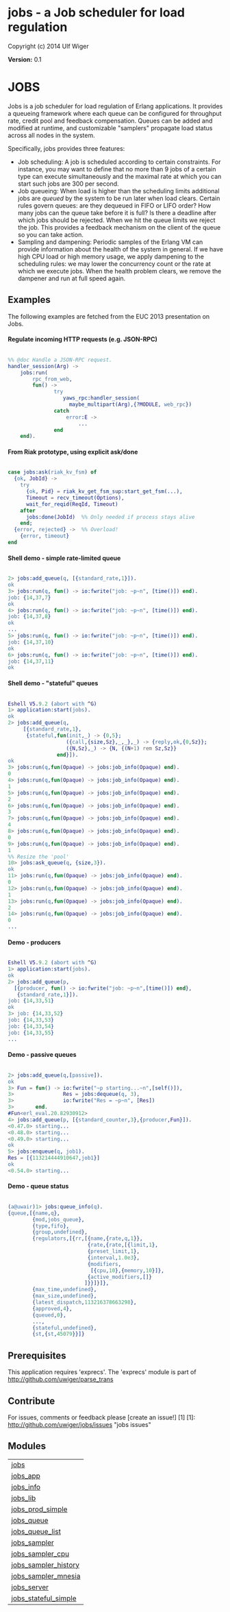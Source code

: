 

# jobs - a Job scheduler for load regulation #

Copyright (c) 2014 Ulf Wiger

__Version:__ 0.1

JOBS
====

Jobs is a job scheduler for load regulation of Erlang applications.
It provides a queueing framework where each queue can be configured
for throughput rate, credit pool and feedback compensation.
Queues can be added and modified at runtime, and customizable
"samplers" propagate load status across all nodes in the system.

Specifically, jobs provides three features:

* Job scheduling: A job is scheduled according to certain constraints.
For instance, you may want to define that no more than 9 jobs of a
certain type can execute simultaneously and the maximal rate at
which you can start such jobs are 300 per second.
* Job queueing: When load is higher than the scheduling limits
additional jobs are *queued* by the system to be run later when load
clears. Certain rules govern queues: are they dequeued in FIFO or
LIFO order? How many jobs can the queue take before it is full? Is
there a deadline after which jobs should be rejected. When we hit
the queue limits we reject the job. This provides a feedback
mechanism on the client of the queue so you can take action.
* Sampling and dampening: Periodic samples of the Erlang VM can
provide information about the health of the system in general. If we
have high CPU load or high memory usage, we apply dampening to the
scheduling rules: we may lower the concurrency count or the rate at
which we execute jobs. When the health problem clears, we remove the
dampener and run at full speed again.

Examples
--------

The following examples are fetched from the EUC 2013 presentation on Jobs.


#### Regulate incoming HTTP requests (e.g. JSON-RPC) ####

```erlang

%% @doc Handle a JSON-RPC request.
handler_session(Arg) ->
    jobs:run(
        rpc_from_web,
        fun() ->
               try
                  yaws_rpc:handler_session(
                    maybe_multipart(Arg),{?MODULE, web_rpc})
               catch
                   error:E ->
                       ...
               end
    end).

```


#### From Riak prototype, using explicit ask/done ####

```erlang

case jobs:ask(riak_kv_fsm) of
  {ok, JobId} ->
    try
      {ok, Pid} = riak_kv_get_fsm_sup:start_get_fsm(...),
      Timeout = recv_timeout(Options),
      wait_for_reqid(ReqId, Timeout)
    after
      jobs:done(JobId)  %% Only needed if process stays alive
    end;
  {error, rejected} ->  %% Overload!
    {error, timeout}
end

```


#### Shell demo - simple rate-limited queue ####

```erlang

2> jobs:add_queue(q, [{standard_rate,1}]).
ok
3> jobs:run(q, fun() -> io:fwrite("job: ~p~n", [time()]) end).
job: {14,37,7}
ok
4> jobs:run(q, fun() -> io:fwrite("job: ~p~n", [time()]) end).
job: {14,37,8}
ok
...
5> jobs:run(q, fun() -> io:fwrite("job: ~p~n", [time()]) end).
job: {14,37,10}
ok
6> jobs:run(q, fun() -> io:fwrite("job: ~p~n", [time()]) end).
job: {14,37,11}
ok

```


#### Shell demo - "stateful" queues ####

```erlang

Eshell V5.9.2 (abort with ^G)
1> application:start(jobs).
ok
2> jobs:add_queue(q,
     [{standard_rate,1},
      {stateful,fun(init,_) -> {0,5};
                   ({call,{size,Sz},_,_},_) -> {reply,ok,{0,Sz}};
                   ({N,Sz},_) -> {N, {(N+1) rem Sz,Sz}}
                end}]).
ok
3> jobs:run(q,fun(Opaque) -> jobs:job_info(Opaque) end).
0
4> jobs:run(q,fun(Opaque) -> jobs:job_info(Opaque) end).
1
5> jobs:run(q,fun(Opaque) -> jobs:job_info(Opaque) end).
2
6> jobs:run(q,fun(Opaque) -> jobs:job_info(Opaque) end).
3
7> jobs:run(q,fun(Opaque) -> jobs:job_info(Opaque) end).
4
8> jobs:run(q,fun(Opaque) -> jobs:job_info(Opaque) end).
0
9> jobs:run(q,fun(Opaque) -> jobs:job_info(Opaque) end).
1
%% Resize the 'pool'
10> jobs:ask_queue(q, {size,3}).
ok
11> jobs:run(q,fun(Opaque) -> jobs:job_info(Opaque) end).
0
12> jobs:run(q,fun(Opaque) -> jobs:job_info(Opaque) end).
1
13> jobs:run(q,fun(Opaque) -> jobs:job_info(Opaque) end).
2
14> jobs:run(q,fun(Opaque) -> jobs:job_info(Opaque) end).
0
...

```


#### Demo - producers ####

```erlang

Eshell V5.9.2 (abort with ^G)
1> application:start(jobs).
ok
2> jobs:add_queue(p,
  [{producer, fun() -> io:fwrite("job: ~p~n",[time()]) end},
   {standard_rate,1}]).
job: {14,33,51}
ok
3> job: {14,33,52}
job: {14,33,53}
job: {14,33,54}
job: {14,33,55}
...

```


#### Demo - passive queues ####

```erlang

2> jobs:add_queue(q,[passive]).
ok
3> Fun = fun() -> io:fwrite("~p starting...~n",[self()]),
3>                Res = jobs:dequeue(q, 3),
3>                io:fwrite("Res = ~p~n", [Res])
3>       end.
#Fun<erl_eval.20.82930912>
4> jobs:add_queue(p, [{standard_counter,3},{producer,Fun}]).
<0.47.0> starting...
<0.48.0> starting...
<0.49.0> starting...
ok
5> jobs:enqueue(q, job1).
Res = [{113214444910647,job1}]
ok
<0.54.0> starting...

```


#### Demo - queue status ####

```erlang

(a@uwair)1> jobs:queue_info(q).
{queue,[{name,q},
        {mod,jobs_queue},
        {type,fifo},
        {group,undefined},
        {regulators,[{rr,[{name,{rate,q,1}},
                          {rate,{rate,[{limit,1},
                          {preset_limit,1},
                          {interval,1.0e3},
                          {modifiers,
                           [{cpu,10},{memory,10}]},
                          {active_modifiers,[]}
                         ]}}]}]},
        {max_time,undefined},
        {max_size,undefined},
        {latest_dispatch,113216378663298},
        {approved,4},
        {queued,0},
        ...,
        {stateful,undefined},
        {st,{st,45079}}]}

```

Prerequisites
-------------
This application requires 'exprecs'.
The 'exprecs' module is part of http://github.com/uwiger/parse_trans

Contribute
----------
For issues, comments or feedback please [create an issue!] [1]
[1]: http://github.com/uwiger/jobs/issues "jobs issues"


## Modules ##


<table width="100%" border="0" summary="list of modules">
<tr><td><a href="jobs.md" class="module">jobs</a></td></tr>
<tr><td><a href="jobs_app.md" class="module">jobs_app</a></td></tr>
<tr><td><a href="jobs_info.md" class="module">jobs_info</a></td></tr>
<tr><td><a href="jobs_lib.md" class="module">jobs_lib</a></td></tr>
<tr><td><a href="jobs_prod_simple.md" class="module">jobs_prod_simple</a></td></tr>
<tr><td><a href="jobs_queue.md" class="module">jobs_queue</a></td></tr>
<tr><td><a href="jobs_queue_list.md" class="module">jobs_queue_list</a></td></tr>
<tr><td><a href="jobs_sampler.md" class="module">jobs_sampler</a></td></tr>
<tr><td><a href="jobs_sampler_cpu.md" class="module">jobs_sampler_cpu</a></td></tr>
<tr><td><a href="jobs_sampler_history.md" class="module">jobs_sampler_history</a></td></tr>
<tr><td><a href="jobs_sampler_mnesia.md" class="module">jobs_sampler_mnesia</a></td></tr>
<tr><td><a href="jobs_server.md" class="module">jobs_server</a></td></tr>
<tr><td><a href="jobs_stateful_simple.md" class="module">jobs_stateful_simple</a></td></tr></table>

